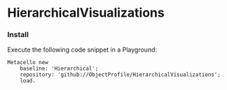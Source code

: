 # HierarchicalVisualizations

### Install
Execute the following code snippet in a Playground:

```Smalltalk
Metacello new
    baseline: 'Hierarchical';
    repository: 'github://ObjectProfile/HierarchicalVisualizations';
    load.
```
